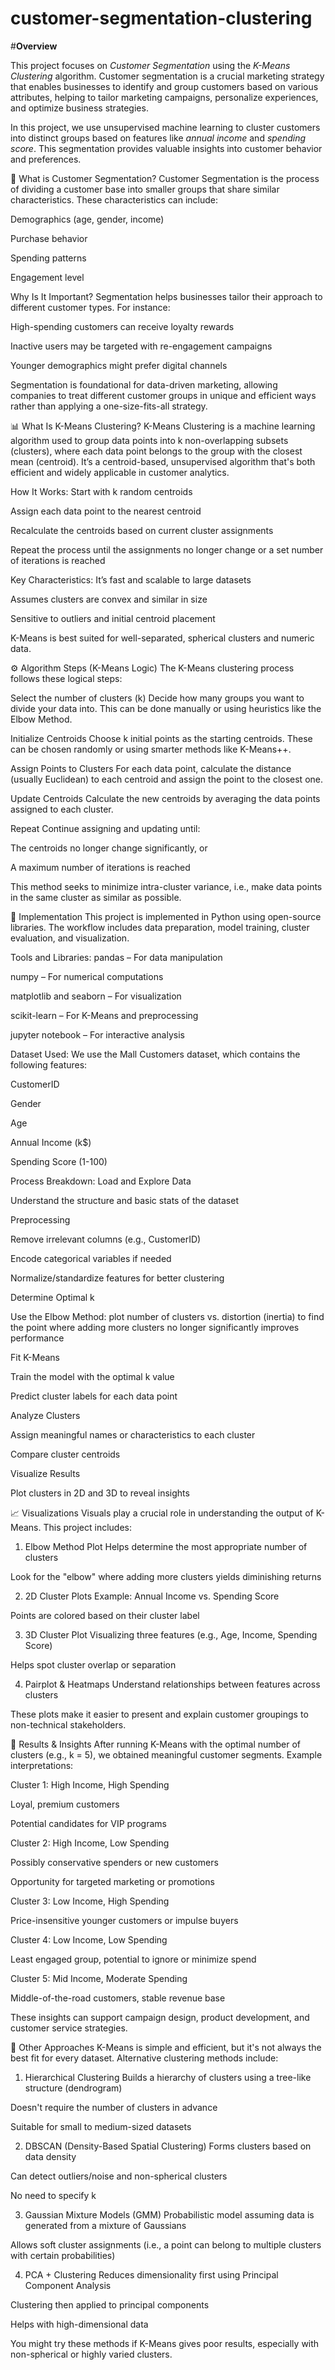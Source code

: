 # customer-segmentation-clustering
#**Overview**

This project focuses on *Customer Segmentation* using the *K-Means Clustering* algorithm. Customer segmentation is a crucial marketing strategy that enables businesses to identify and group customers based on various attributes, helping to tailor marketing campaigns, personalize experiences, and optimize business strategies.

In this project, we use unsupervised machine learning to cluster customers into distinct groups based on features like *annual income* and *spending score*. This segmentation provides valuable insights into customer behavior and preferences.

👥 What is Customer Segmentation?
Customer Segmentation is the process of dividing a customer base into smaller groups that share similar characteristics. These characteristics can include:

Demographics (age, gender, income)

Purchase behavior

Spending patterns

Engagement level

Why Is It Important?
Segmentation helps businesses tailor their approach to different customer types. For instance:

High-spending customers can receive loyalty rewards

Inactive users may be targeted with re-engagement campaigns

Younger demographics might prefer digital channels

Segmentation is foundational for data-driven marketing, allowing companies to treat different customer groups in unique and efficient ways rather than applying a one-size-fits-all strategy.

📊 What Is K-Means Clustering?
K-Means Clustering is a machine learning algorithm used to group data points into k non-overlapping subsets (clusters), where each data point belongs to the group with the closest mean (centroid). It’s a centroid-based, unsupervised algorithm that's both efficient and widely applicable in customer analytics.

How It Works:
Start with k random centroids

Assign each data point to the nearest centroid

Recalculate the centroids based on current cluster assignments

Repeat the process until the assignments no longer change or a set number of iterations is reached

Key Characteristics:
It’s fast and scalable to large datasets

Assumes clusters are convex and similar in size

Sensitive to outliers and initial centroid placement

K-Means is best suited for well-separated, spherical clusters and numeric data.

⚙️ Algorithm Steps (K-Means Logic)
The K-Means clustering process follows these logical steps:

Select the number of clusters (k)
Decide how many groups you want to divide your data into. This can be done manually or using heuristics like the Elbow Method.

Initialize Centroids
Choose k initial points as the starting centroids. These can be chosen randomly or using smarter methods like K-Means++.

Assign Points to Clusters
For each data point, calculate the distance (usually Euclidean) to each centroid and assign the point to the closest one.

Update Centroids
Calculate the new centroids by averaging the data points assigned to each cluster.

Repeat
Continue assigning and updating until:

The centroids no longer change significantly, or

A maximum number of iterations is reached

This method seeks to minimize intra-cluster variance, i.e., make data points in the same cluster as similar as possible.

🧪 Implementation
This project is implemented in Python using open-source libraries. The workflow includes data preparation, model training, cluster evaluation, and visualization.

Tools and Libraries:
pandas – For data manipulation

numpy – For numerical computations

matplotlib and seaborn – For visualization

scikit-learn – For K-Means and preprocessing

jupyter notebook – For interactive analysis

Dataset Used:
We use the Mall Customers dataset, which contains the following features:

CustomerID

Gender

Age

Annual Income (k$)

Spending Score (1-100)

Process Breakdown:
Load and Explore Data

Understand the structure and basic stats of the dataset

Preprocessing

Remove irrelevant columns (e.g., CustomerID)

Encode categorical variables if needed

Normalize/standardize features for better clustering

Determine Optimal k

Use the Elbow Method: plot number of clusters vs. distortion (inertia) to find the point where adding more clusters no longer significantly improves performance

Fit K-Means

Train the model with the optimal k value

Predict cluster labels for each data point

Analyze Clusters

Assign meaningful names or characteristics to each cluster

Compare cluster centroids

Visualize Results

Plot clusters in 2D and 3D to reveal insights

📈 Visualizations
Visuals play a crucial role in understanding the output of K-Means. This project includes:

1. Elbow Method Plot
Helps determine the most appropriate number of clusters

Look for the "elbow" where adding more clusters yields diminishing returns

2. 2D Cluster Plots
Example: Annual Income vs. Spending Score

Points are colored based on their cluster label

3. 3D Cluster Plot
Visualizing three features (e.g., Age, Income, Spending Score)

Helps spot cluster overlap or separation

4. Pairplot & Heatmaps
Understand relationships between features across clusters

These plots make it easier to present and explain customer groupings to non-technical stakeholders.

🧠 Results & Insights
After running K-Means with the optimal number of clusters (e.g., k = 5), we obtained meaningful customer segments. Example interpretations:

Cluster 1: High Income, High Spending

Loyal, premium customers

Potential candidates for VIP programs

Cluster 2: High Income, Low Spending

Possibly conservative spenders or new customers

Opportunity for targeted marketing or promotions

Cluster 3: Low Income, High Spending

Price-insensitive younger customers or impulse buyers

Cluster 4: Low Income, Low Spending

Least engaged group, potential to ignore or minimize spend

Cluster 5: Mid Income, Moderate Spending

Middle-of-the-road customers, stable revenue base

These insights can support campaign design, product development, and customer service strategies.

🧩 Other Approaches
K-Means is simple and efficient, but it's not always the best fit for every dataset. Alternative clustering methods include:

1. Hierarchical Clustering
Builds a hierarchy of clusters using a tree-like structure (dendrogram)

Doesn't require the number of clusters in advance

Suitable for small to medium-sized datasets

2. DBSCAN (Density-Based Spatial Clustering)
Forms clusters based on data density

Can detect outliers/noise and non-spherical clusters

No need to specify k

3. Gaussian Mixture Models (GMM)
Probabilistic model assuming data is generated from a mixture of Gaussians

Allows soft cluster assignments (i.e., a point can belong to multiple clusters with certain probabilities)

4. PCA + Clustering
Reduces dimensionality first using Principal Component Analysis

Clustering then applied to principal components

Helps with high-dimensional data

You might try these methods if K-Means gives poor results, especially with non-spherical or highly varied clusters.
